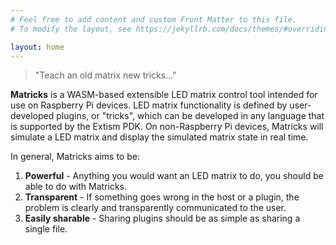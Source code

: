 ```yaml
---
# Feel free to add content and custom Front Matter to this file.
# To modify the layout, see https://jekyllrb.com/docs/themes/#overriding-theme-defaults

layout: home
---
```


> "Teach an old matrix new tricks..."

**Matricks** is a WASM-based extensible LED matrix control tool intended for use on Raspberry Pi devices. 
LED matrix functionality is defined by user-developed plugins, or "tricks", which can be developed in any language that is supported by the Extism PDK. 
On non-Raspberry Pi devices, Matricks will simulate a LED matrix and display the simulated matrix state in real time.

In general, Matricks aims to be:
1. **Powerful** - Anything you would want an LED matrix to do, you should be able to do with Matricks.
2. **Transparent** - If something goes wrong in the host or a plugin, the problem is clearly and transparently communicated to the user.
3. **Easily sharable** - Sharing plugins should be as simple as sharing a single file.

